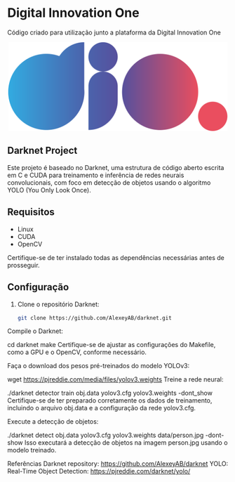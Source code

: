 # Digital Innovation One

Código criado para utilização junto a plataforma da Digital Innovation One

<p align="center"><img src="./Logo.png" width="500"></p>

## Darknet Project

Este projeto é baseado no Darknet, uma estrutura de código aberto escrita em C e CUDA para treinamento e inferência de redes neurais convolucionais, com foco em detecção de objetos usando o algoritmo YOLO (You Only Look Once).

## Requisitos

- Linux
- CUDA
- OpenCV

Certifique-se de ter instalado todas as dependências necessárias antes de prosseguir.

## Configuração

1. Clone o repositório Darknet:

   ```bash
   git clone https://github.com/AlexeyAB/darknet.git

Compile o Darknet:



cd darknet
make
Certifique-se de ajustar as configurações do Makefile, como a GPU e o OpenCV, conforme necessário.

Faça o download dos pesos pré-treinados do modelo YOLOv3:



wget https://pjreddie.com/media/files/yolov3.weights
Treine a rede neural:



./darknet detector train obj.data yolov3.cfg yolov3.weights -dont_show
Certifique-se de ter preparado corretamente os dados de treinamento, incluindo o arquivo obj.data e a configuração da rede yolov3.cfg.

Execute a detecção de objetos:



./darknet detect obj.data yolov3.cfg yolov3.weights data/person.jpg -dont-show
Isso executará a detecção de objetos na imagem person.jpg usando o modelo treinado.

Referências
Darknet repository: https://github.com/AlexeyAB/darknet
YOLO: Real-Time Object Detection: https://pjreddie.com/darknet/yolo/




